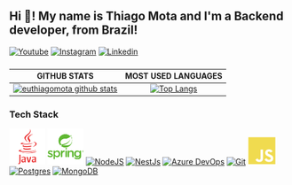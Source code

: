 <h2 align="left">Hi 👋! My name is Thiago Mota and I'm a Backend developer, from Brazil!</h2>

[![Youtube](https://img.shields.io/badge/YouTube-FF0000?style=for-the-badge&logo=youtube&logoColor=white)](https://www.youtube.com/@euthiagomota)
[![Instagram](https://img.shields.io/badge/Instagram-E4405F?style=for-the-badge&logo=instagram&logoColor=white)](https://www.instagram.com/thiagomota.dev/)
[![Linkedin](https://img.shields.io/badge/LinkedIn-0077B5?style=for-the-badge&logo=linkedin&logoColor=white)](https://www.linkedin.com/in/thiago-dev-mota)
<br>
###

|GITHUB STATS|MOST USED LANGUAGES|
|:---:|:---:|
|[![euthiagomota github stats](https://github-readme-stats.vercel.app/api?username=euthiagomota&hide=issues&count_private=true&show_icons=true&theme=tokyonight)](https://github.com/anuraghazra/github-readme-stats)|[![Top Langs](https://github-readme-stats.vercel.app/api/top-langs/?username=euthiagomota&layout=compact&theme=tokyonight&hide=html,css,scss)](https://github.com/anuraghazra/github-readme-stats)|

### Tech Stack
<a href="https://www.java.com/en/"><img src="https://raw.githubusercontent.com/devicons/devicon/master/icons/java/java-plain-wordmark.svg" alt="Java" width="65" height="65"/></a>
<a href="https://spring.io/projects/spring-boot"><img src="https://github.com/devicons/devicon/blob/master/icons/spring/spring-original-wordmark.svg" alt="Spring Boot" width="65" height="65"/></a>
<a href="https://nodejs.org/en"><img src="https://www.svgrepo.com/show/452075/node-js.svg" alt="NodeJS" width="80" height="60"/></a>
<a href="https://nestjs.com/"><img src="https://nestjs.com/logo-small-gradient.76616405.svg" alt="NestJs" width="60" height="60"/></a>
<a href=""><img src="https://www.theprovatogroup.com/wp-content/uploads/2020/01/devops.png" alt="Azure DevOps" width="60" height="60"/></a>
<a href=""><img src="https://avatars.githubusercontent.com/u/18133?s=200&v=4" alt="Git" width="50" height="50"/></a>
<a href="https://raw.githubusercontent.com/devicons/devicon/master/icons/javascript/javascript-plain.svg"><img src="https://raw.githubusercontent.com/devicons/devicon/master/icons/javascript/javascript-plain.svg" alt="JavaScript" width="50" height="50"/></a>
<a href=""><img src="https://uxwing.com/wp-content/themes/uxwing/download/brands-and-social-media/postgresql-icon.png" alt="Postgres" width="50" height="50"/></a>
<a href="https://www.mongodb.com/"><img src="https://www.svgrepo.com/show/331488/mongodb.svg" alt="MongoDB" width="60" height="60"/></a>

<br>
